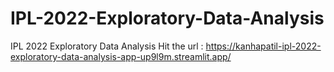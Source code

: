 # IPL-2022-Exploratory-Data-Analysis
IPL 2022 Exploratory Data Analysis
Hit the url : https://kanhapatil-ipl-2022-exploratory-data-analysis-app-up9l9m.streamlit.app/
